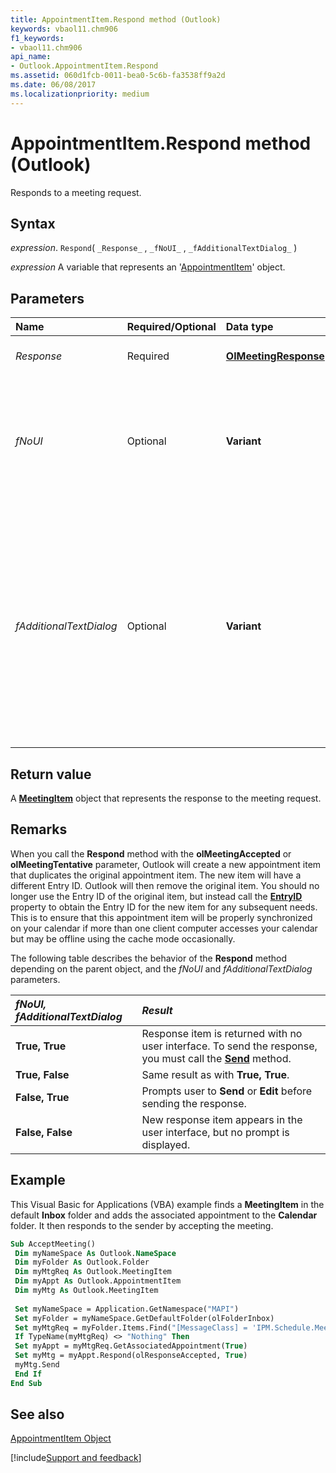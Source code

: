 ```yaml
---
title: AppointmentItem.Respond method (Outlook)
keywords: vbaol11.chm906
f1_keywords:
- vbaol11.chm906
api_name:
- Outlook.AppointmentItem.Respond
ms.assetid: 060d1fcb-0011-bea0-5c6b-fa3538ff9a2d
ms.date: 06/08/2017
ms.localizationpriority: medium
---
```



# AppointmentItem.Respond method (Outlook)

Responds to a meeting request.


## Syntax

_expression_. `Respond`( `_Response_` , `_fNoUI_` , `_fAdditionalTextDialog_` )

_expression_ A variable that represents an '[AppointmentItem](Outlook.AppointmentItem.md)' object.


## Parameters



|Name|Required/Optional|Data type|Description|
|:-----|:-----|:-----|:-----|
| _Response_|Required| **[OlMeetingResponse](Outlook.OlMeetingResponse.md)**|The response to the request.|
| _fNoUI_|Optional| **Variant**| **True** to not display a dialog box; the response is sent automatically. **False** to display the dialog box for responding.|
| _fAdditionalTextDialog_|Optional| **Variant**| **False** to not prompt the user for input; the response is displayed in the inspector for editing. **True** to prompt the user to either send or send with comments. This argument is valid only if **fNoUI** is **False**.|

## Return value

A **[MeetingItem](Outlook.MeetingItem.md)** object that represents the response to the meeting request.


## Remarks

When you call the **Respond** method with the **olMeetingAccepted** or **olMeetingTentative** parameter, Outlook will create a new appointment item that duplicates the original appointment item. The new item will have a different Entry ID. Outlook will then remove the original item. You should no longer use the Entry ID of the original item, but instead call the **[EntryID](Outlook.AppointmentItem.EntryID.md)** property to obtain the Entry ID for the new item for any subsequent needs. This is to ensure that this appointment item will be properly synchronized on your calendar if more than one client computer accesses your calendar but may be offline using the cache mode occasionally.

The following table describes the behavior of the **Respond** method depending on the parent object, and the _fNoUI_ and _fAdditionalTextDialog_ parameters.



|**_fNoUI, fAdditionalTextDialog_**|**_Result_**|
|:-----|:-----|
| **True, True**|Response item is returned with no user interface. To send the response, you must call the **[Send](Outlook.AppointmentItem.Send(method).md)** method.|
| **True, False**|Same result as with **True, True**.|
| **False, True**|Prompts user to **Send** or **Edit** before sending the response.|
| **False, False**|New response item appears in the user interface, but no prompt is displayed. |

## Example

This Visual Basic for Applications (VBA) example finds a **MeetingItem** in the default **Inbox** folder and adds the associated appointment to the **Calendar** folder. It then responds to the sender by accepting the meeting.


```vb
Sub AcceptMeeting() 
 Dim myNameSpace As Outlook.NameSpace 
 Dim myFolder As Outlook.Folder 
 Dim myMtgReq As Outlook.MeetingItem 
 Dim myAppt As Outlook.AppointmentItem 
 Dim myMtg As Outlook.MeetingItem 
 
 Set myNameSpace = Application.GetNamespace("MAPI") 
 Set myFolder = myNameSpace.GetDefaultFolder(olFolderInbox) 
 Set myMtgReq = myFolder.Items.Find("[MessageClass] = 'IPM.Schedule.Meeting.Request'") 
 If TypeName(myMtgReq) <> "Nothing" Then 
 Set myAppt = myMtgReq.GetAssociatedAppointment(True) 
 Set myMtg = myAppt.Respond(olResponseAccepted, True) 
 myMtg.Send 
 End If 
End Sub
```


## See also


[AppointmentItem Object](Outlook.AppointmentItem.md)

[!include[Support and feedback](~/includes/feedback-boilerplate.md)]